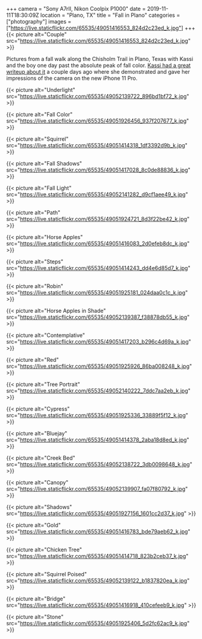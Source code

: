 +++
camera = "Sony A7rII, Nikon Coolpix P1000"
date = 2019-11-11T18:30:09Z
location = "Plano, TX"
title = "Fall in Plano"
categories = ["photography"]
images = ["https://live.staticflickr.com/65535/49051416553_824d2c23ed_k.jpg"]
+++
{{< picture alt="Couple" src="https://live.staticflickr.com/65535/49051416553_824d2c23ed_k.jpg" >}}
<!--more-->

Pictures from a fall walk along the Chisholm Trail in Plano, Texas with Kassi and the boy one day past the absolute peak of fall color. [Kassi had a great writeup about it](https://kassiblogtoo.blogspot.com/2019/11/a-walk-on-chisholm-trail-with-my-new.html) a couple days ago where she demonstrated and gave her impressions of the camera on the new iPhone 11 Pro. 

{{< picture alt="Underlight" src="https://live.staticflickr.com/65535/49052139722_896bd1bf72_k.jpg" >}}

{{< picture alt="Fall Color" src="https://live.staticflickr.com/65535/49051926456_937f207677_k.jpg" >}}

{{< picture alt="Squirrel" src="https://live.staticflickr.com/65535/49051414318_1df3392d9b_k.jpg" >}}

{{< picture alt="Fall Shadows" src="https://live.staticflickr.com/65535/49051417028_8c0de88836_k.jpg" >}}

{{< picture alt="Fall Light" src="https://live.staticflickr.com/65535/49052141282_d9cf1aee49_k.jpg" >}}

{{< picture alt="Path" src="https://live.staticflickr.com/65535/49051924721_8d3f22be42_k.jpg" >}}

{{< picture alt="Horse Apples" src="https://live.staticflickr.com/65535/49051416083_2d0efeb8dc_k.jpg" >}}

{{< picture alt="Steps" src="https://live.staticflickr.com/65535/49051414243_dd4e6d85d7_k.jpg" >}}

{{< picture alt="Robin" src="https://live.staticflickr.com/65535/49051925181_024daa0c1c_k.jpg" >}}

{{< picture alt="Horse Apples in Shade" src="https://live.staticflickr.com/65535/49052139387_f38878db55_k.jpg" >}}

{{< picture alt="Contemplative" src="https://live.staticflickr.com/65535/49051417203_b296c4d69a_k.jpg" >}}

{{< picture alt="Red" src="https://live.staticflickr.com/65535/49051925926_86ba008248_k.jpg" >}}

{{< picture alt="Tree Portrait" src="https://live.staticflickr.com/65535/49052140222_7ddc7aa2eb_k.jpg" >}}

{{< picture alt="Cypress" src="https://live.staticflickr.com/65535/49051925336_33889f5f12_k.jpg" >}}

{{< picture alt="Bluejay" src="https://live.staticflickr.com/65535/49051414378_2aba18d8ed_k.jpg" >}}

{{< picture alt="Creek Bed" src="https://live.staticflickr.com/65535/49052138722_3db0098648_k.jpg" >}}

{{< picture alt="Canopy" src="https://live.staticflickr.com/65535/49052139907_fa07f80792_k.jpg" >}}

{{< picture alt="Shadows" src="https://live.staticflickr.com/65535/49051927156_1601cc2d37_k.jpg" >}}

{{< picture alt="Gold" src="https://live.staticflickr.com/65535/49051416783_bde79aeb62_k.jpg" >}}

{{< picture alt="Chicken Tree" src="https://live.staticflickr.com/65535/49051414718_823b2ceb37_k.jpg" >}}

{{< picture alt="Squirrel Poised" src="https://live.staticflickr.com/65535/49052139122_b1837820ea_k.jpg" >}}

{{< picture alt="Bridge" src="https://live.staticflickr.com/65535/49051416918_410cefeeb9_k.jpg" >}}

{{< picture alt="Stone" src="https://live.staticflickr.com/65535/49051925406_5d2fc62ac9_k.jpg" >}}

